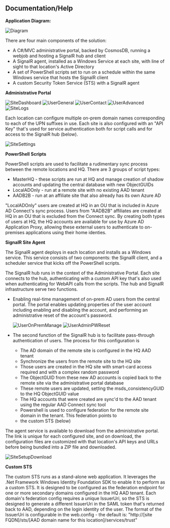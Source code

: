 ## Documentation/Help


__Application Diagram:__

![Diagram]

There are four main components of the solution:
* A C#/MVC administrative portal, backed by CosmosDB, running a webjob and hosting a SignalR hub and client
* A SignalR agent, installed as a Windows Service at each site, with line of sight to that location's Active Directory
* A set of PowerShell scripts set to run on a schedule within the same Windows service that hosts the SignalR client
* A custom Security Token Service (STS) with a SignalR agent

__Administrative Portal__

![SiteDashboard]
![UserGeneral]
![UserContact]
![UserAdvanced]
![SiteLogs]

Each location can configure multiple on-prem domain names corresponding to each of the UPN suffixes in use. Each site is also
configured with an "API Key" that's used for service authentication both for script calls and for access to the SignalR hub (below).

![SiteSettings]

__PowerShell Scripts__

PowerShell scripts are used to facilitate a rudimentary sync process between the remote locations and HQ. There are 
3 groups of script types:
* MasterHQ - these scripts are run at HQ and manage creation of shadow accounts and updating the central database with new ObjectGUIDs
* LocalADOnly - run at a remote site with no existing AAD tenant
* AADB2B - run at an affiliate site that also already has its own Azure AD

"LocalADOnly" users are created at HQ in an OU that is included in Azure AD Connect's sync process. Users from "AADB2B" 
affiliates are created at HQ in an OU that is excluded from the Connect sync. By creating both types of users at HQ,
the HQ accounts are available for use by Azure AD Application Proxy, allowing these external users to authenticate
to on-premises applications using their home identies.

__SignalR Site Agent__

The SignalR agent deploys in each location and installs as a Windows service. This service consists of two components: 
the SignalR client, and a scheduler service that kicks off the PowerShell scripts.

The SignalR hub runs in the context of the Administrative Portal. Each site connects to the hub, authenticating with a
custom API key that's also used when authenticating for WebAPI calls from the scripts. The hub and
SignalR infrastructure serve two functions. 

* Enabling real-time management of on-prem AD users from the central portal. The portal enables updating
properties of the user account including enabling and disabling the account, and performing an 
administrative reset of the account's password.

  ![UserOnPremManage]
  ![UserAdminPWReset]

* The second function of the SignalR hub is to facilitate pass-through authentication of users.
The process for this configuration is
  * The AD domain of the remote site is configured in the HQ AAD tenant
  * Synchronize the users from the remote site to the HQ site
  * Those users are created in the HQ site with smart-card access required and with a complex random password
  * The ObjectGUID from these new AD accounts is copied back to the remote site via the administrative portal database
  * These remote users are updated, setting the msds_consistencyGUID to the HQ ObjectGUID value
  * The HQ accounts that were created are sync'd to the AAD tenant using the regular AAD Connect sync tool
  * Powershell is used to configure federation for the remote site domain in the tenant. This federation points to 
  * the custom STS (below)

The agent service is available to download from the administrative portal. The link is unique for each configured site, and 
on download, the configuration files are customized with that location's API keys and URLs before being bundled into a 
ZIP file and downloaded.

![SiteSetupDownload]

__Custom STS__

The custom STS runs as a stand-alone web application. It leverages the .Net Framework Windows Identity Foundation SDK to 
enable it to perform as a custom STS. It is designed to be configured as the federation endpoint for one or more
secondary domains configured in the HQ AAD tenant. Each domain's federation config requires a unique IssuerUri, so the 
STS is designed to generate a different IssuerUri in the SAML token that's returned back to AAD, depending on the login
identity of the user. The format of the IssuerUri is configurable in the web.config - the default is:
"http&#58;//[site FQDN]/sts/[AAD domain name for this location]/services/trust"



[Diagram]: ../DocImages/Diagram.png "Application Diagram"
[SiteDashboard]: ../DocImages/SiteDashboard.png "Site Dashboard"
[SiteLogs]: ../DocImages/SiteLogs.png "Site Logs"
[SiteSettings]: ../DocImages/SiteSettings.png "Site Settings"
[SiteSetupDownload]: ../DocImages/SiteSetupDownload.png "Site Setup Download"
[UserAdminPWReset]: ../DocImages/UserAdminPWReset.png "User Admin PW Reset"
[UserAdvanced]: ../DocImages/UserAdvanced.png "User Advanced"
[UserContact]: ../DocImages/UserContact.png "User Contact"
[UserGeneral]: ../DocImages/UserGeneral.png "User General"
[UserOnPremManage]: ../DocImages/UserOnPremManage.png "User On Prem Manage"
